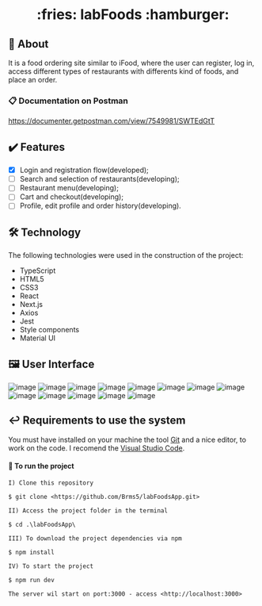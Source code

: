 <h1 align="center"> :fries:	labFoods :hamburger:</h1>

## :notebook: About

It is a food ordering site similar to iFood, where the user can register, log in, access different types of restaurants with differents kind of foods, and place an order.  

### :clipboard: Documentation on Postman

https://documenter.getpostman.com/view/7549981/SWTEdGtT

## :heavy_check_mark: Features

- [X] Login and registration flow(developed);
- [ ] Search and selection of restaurants(developing);
- [ ] Restaurant menu(developing);
- [ ] Cart and checkout(developing);
- [ ] Profile, edit profile and order history(developing).

## :hammer_and_wrench: Technology

The following technologies were used in the construction of the project:

- TypeScript
- HTML5
- CSS3
- React
- Next.js
- Axios
- Jest
- Style components
- Material UI

## :framed_picture: User Interface

![image](https://user-images.githubusercontent.com/83079569/215592029-9aa21f56-e332-4308-a4aa-85f57a0987c0.png)
![image](https://user-images.githubusercontent.com/83079569/215592148-dee6b4f4-3be4-46cc-8d62-af90f3fa7cc9.png)
![image](https://user-images.githubusercontent.com/83079569/215592264-906af4c5-de8b-4d7b-9365-ed3001bb60f2.png)
![image](https://user-images.githubusercontent.com/83079569/215592447-22ccd4f1-92d0-4ee4-a8c8-4c3dce921515.png)
![image](https://user-images.githubusercontent.com/83079569/215592521-82525969-54dc-4c90-b19d-f39069f032d6.png)
![image](https://user-images.githubusercontent.com/83079569/215592564-b2e838ae-6efe-4f81-850b-0861ec770e8d.png)
![image](https://user-images.githubusercontent.com/83079569/215592601-2b84eec1-a1cd-4bb1-a2ce-9d6eaf96f409.png)
![image](https://user-images.githubusercontent.com/83079569/215592689-e4adfeec-95d8-4e4d-b206-0bae4695a69a.png)
![image](https://user-images.githubusercontent.com/83079569/215592754-ac3505a8-4b2e-4bca-8312-8d019d072779.png)
![image](https://user-images.githubusercontent.com/83079569/215592825-5f74f1fe-49f5-4822-b184-1a11f4f33282.png)
![image](https://user-images.githubusercontent.com/83079569/215592914-0534e13c-7e76-4f8a-8aa7-b0baf30c3134.png)
![image](https://user-images.githubusercontent.com/83079569/215592970-0ba1efdc-5377-447f-9f15-e6e458a0eca0.png)
![image](https://user-images.githubusercontent.com/83079569/215593041-ea96de9e-2794-48d9-90ac-d5985ad0325b.png)

## :leftwards_arrow_with_hook: Requirements to use the system

You must have installed on your machine the tool [Git](https://git-scm.com/) and a nice editor, to work on the code. I recomend the [Visual Studio Code](https://code.visualstudio.com/).

#### :checkered_flag: To run the project

```
I) Clone this repository

$ git clone <https://github.com/Brms5/labFoodsApp.git>

II) Access the project folder in the terminal

$ cd .\labFoodsApp\

III) To download the project dependencies via npm

$ npm install

IV) To start the project

$ npm run dev

The server wil start on port:3000 - access <http://localhost:3000>
```
